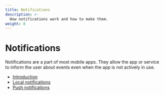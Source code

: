 ```yaml
---
title: Notifications
description: >-
  How notifications work and how to make them.
weight: 8
---
```


# Notifications

Notifications are a part of most mobile apps.
They allow the app or service to inform the user about events even when the app
is not actively in use.

- [Introduction](introduction)
- [Local notifications](local-notifications)
- [Push notifications](push-notifications)

